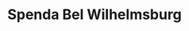 ---
title: "Spenda Bel Wilhelmsburg"
url: /hamburg/spenda-bel-wilhelmsburg/
shop: Gebrauchtwaren
---